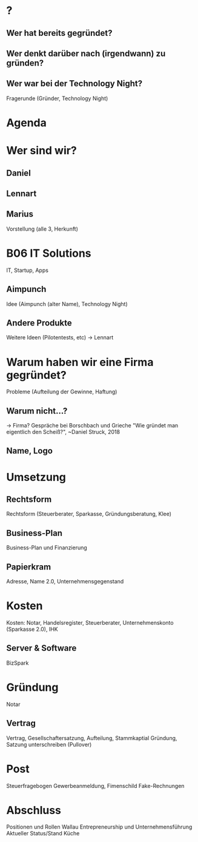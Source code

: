 # ?
## Wer hat bereits gegründet?
## Wer denkt darüber nach (irgendwann) zu gründen?
## Wer war bei der Technology Night?
Fragerunde (Gründer, Technology Night)

# Agenda

# Wer sind wir?
## Daniel
## Lennart
## Marius
Vorstellung (alle 3, Herkunft)

# B06 IT Solutions
IT, Startup, Apps
## Aimpunch
Idee (Aimpunch (alter Name), Technology Night)
## Andere Produkte
Weitere Ideen (Pilotentests, etc) -> Lennart

# Warum haben wir eine Firma gegründet?
Probleme (Aufteilung der Gewinne, Haftung)
## Warum nicht...?
-> Firma? Gespräche bei Borschbach und Grieche
"Wie gründet man eigentlich den Scheiß?", ~Daniel Struck, 2018
## Name, Logo

# Umsetzung
## Rechtsform
Rechtsform (Steuerberater, Sparkasse, Gründungsberatung, Klee)
## Business-Plan
Business-Plan und Finanzierung
## Papierkram
Adresse, Name 2.0, Unternehmensgegenstand

# Kosten
Kosten: Notar, Handelsregister, Steuerberater, Unternehmenskonto (Sparkasse 2.0), IHK
## Server & Software
BizSpark

# Gründung
Notar
## Vertrag
Vertrag, Gesellschaftersatzung, Aufteilung, Stammkaptial
Gründung, Satzung unterschreiben (Pullover)

# Post
Steuerfragebogen
Gewerbeanmeldung, Fimenschild
Fake-Rechnungen

# Abschluss
Positionen und Rollen
Wallau Entrepreneurship und Unternehmensführung
Aktueller Status/Stand
Küche